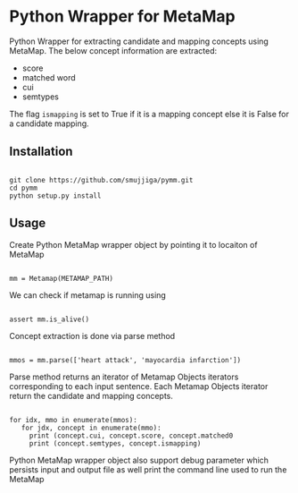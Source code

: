 # Python Wrapper for MetaMap

Python Wrapper for extracting candidate and mapping concepts using MetaMap. The below concept information are extracted:
*   score
*   matched word
*   cui
*   semtypes

The flag <code>ismapping</code> is set to True if it is a mapping concept else it is False for a candidate mapping.

## Installation

<pre><code>
git clone https://github.com/smujjiga/pymm.git
cd pymm
python setup.py install
</code></pre>


## Usage
Create Python MetaMap wrapper object by pointing it to locaiton of MetaMap

<pre><code>
mm = Metamap(METAMAP_PATH)
</code></pre>

We can check if metamap is running using
<pre><code>
assert mm.is_alive()
</code></pre>

Concept extraction is done via parse method
<pre><code>
mmos = mm.parse(['heart attack', 'mayocardia infarction'])
</code></pre>

Parse method returns an iterator of Metamap Objects iterators corresponding to each input sentence. Each Metamap Objects iterator return the candidate and mapping concepts.
<pre><code>
for idx, mmo in enumerate(mmos):
   for jdx, concept in enumerate(mmo):
     print (concept.cui, concept.score, concept.matched0
     print (concept.semtypes, concept.ismapping)
</code></pre>
Python MetaMap wrapper object also support debug parameter which persists input and output file as well print the command line used to run the MetaMap
